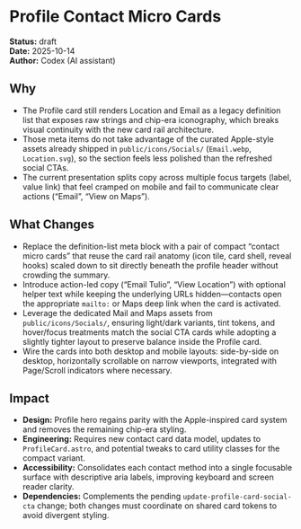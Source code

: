 # Profile Contact Micro Cards

**Status:** draft  
**Date:** 2025-10-14  
**Author:** Codex (AI assistant)

## Why
- The Profile card still renders Location and Email as a legacy definition list that exposes raw strings and chip-era iconography, which breaks visual continuity with the new card rail architecture.
- Those meta items do not take advantage of the curated Apple-style assets already shipped in `public/icons/Socials/` (`Email.webp`, `Location.svg`), so the section feels less polished than the refreshed social CTAs.
- The current presentation splits copy across multiple focus targets (label, value link) that feel cramped on mobile and fail to communicate clear actions (“Email”, “View on Maps”).

## What Changes
- Replace the definition-list meta block with a pair of compact “contact micro cards” that reuse the card rail anatomy (icon tile, card shell, reveal hooks) scaled down to sit directly beneath the profile header without crowding the summary.
- Introduce action-led copy (“Email Tulio”, “View Location”) with optional helper text while keeping the underlying URLs hidden—contacts open the appropriate `mailto:` or Maps deep link when the card is activated.
- Leverage the dedicated Mail and Maps assets from `public/icons/Socials/`, ensuring light/dark variants, tint tokens, and hover/focus treatments match the social CTA cards while adopting a slightly tighter layout to preserve balance inside the Profile card.
- Wire the cards into both desktop and mobile layouts: side-by-side on desktop, horizontally scrollable on narrow viewports, integrated with Page/Scroll indicators where necessary.

## Impact
- **Design:** Profile hero regains parity with the Apple-inspired card system and removes the remaining chip-era styling.
- **Engineering:** Requires new contact card data model, updates to `ProfileCard.astro`, and potential tweaks to card utility classes for the compact variant.
- **Accessibility:** Consolidates each contact method into a single focusable surface with descriptive aria labels, improving keyboard and screen reader clarity.
- **Dependencies:** Complements the pending `update-profile-card-social-cta` change; both changes must coordinate on shared card tokens to avoid divergent styling.
